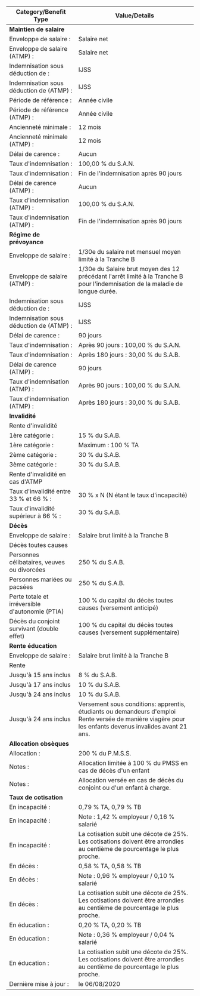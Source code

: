 | Category/Benefit Type                           | Value/Details                                                                                                                                           |
| ----------------------------------------------- | ------------------------------------------------------------------------------------------------------------------------------------------------------- |
| **Maintien de salaire**                         |                                                                                                                                                         |
| Enveloppe de salaire :                          | Salaire net                                                                                                                                             |
| Enveloppe de salaire (ATMP) :                   | Salaire net                                                                                                                                             |
| Indemnisation sous déduction de :               | IJSS                                                                                                                                                    |
| Indemnisation sous déduction de (ATMP) :        | IJSS                                                                                                                                                    |
| Période de référence :                          | Année civile                                                                                                                                            |
| Période de référence (ATMP) :                   | Année civile                                                                                                                                            |
| Ancienneté minimale :                           | 12 mois                                                                                                                                                 |
| Ancienneté minimale (ATMP) :                    | 12 mois                                                                                                                                                 |
| Délai de carence :                              | Aucun                                                                                                                                                   |
| Taux d'indemnisation :                          | 100,00 % du S.A.N.                                                                                                                                      |
| Taux d'indemnisation :                          | Fin de l'indemnisation après 90 jours                                                                                                                   |
| Délai de carence (ATMP) :                       | Aucun                                                                                                                                                   |
| Taux d'indemnisation (ATMP) :                   | 100,00 % du S.A.N.                                                                                                                                      |
| Taux d'indemnisation (ATMP) :                   | Fin de l'indemnisation après 90 jours                                                                                                                   |
| **Régime de prévoyance**                        |                                                                                                                                                         |
| Enveloppe de salaire :                          | 1/30e du salaire net mensuel moyen limité à la Tranche B                                                                                                |
| Enveloppe de salaire (ATMP) :                   | 1/30e du Salaire brut moyen des 12 précédant l'arrêt limité à la Tranche B pour l'indemnisation de la maladie de longue durée.                          |
| Indemnisation sous déduction de :               | IJSS                                                                                                                                                    |
| Indemnisation sous déduction de (ATMP) :        | IJSS                                                                                                                                                    |
| Délai de carence :                              | 90 jours                                                                                                                                                |
| Taux d'indemnisation :                          | Après 90 jours : 100,00 % du S.A.N.                                                                                                                     |
| Taux d'indemnisation :                          | Après 180 jours : 30,00 % du S.A.B.                                                                                                                     |
| Délai de carence (ATMP) :                       | 90 jours                                                                                                                                                |
| Taux d'indemnisation (ATMP) :                   | Après 90 jours : 100,00 % du S.A.N.                                                                                                                     |
| Taux d'indemnisation (ATMP) :                   | Après 180 jours : 30,00 % du S.A.B.                                                                                                                     |
| **Invalidité**                                  |                                                                                                                                                         |
| Rente d'invalidité                              |                                                                                                                                                         |
| 1ère catégorie :                                | 15 % du S.A.B.                                                                                                                                          |
| 1ère catégorie :                                | Maximum : 100 % TA                                                                                                                                      |
| 2ème catégorie :                                | 30 % du S.A.B.                                                                                                                                          |
| 3ème catégorie :                                | 30 % du S.A.B.                                                                                                                                          |
| Rente d'invalidité en cas d'ATMP                |                                                                                                                                                         |
| Taux d'invalidité entre 33 % et 66 % :          | 30 % x N (N étant le taux d'incapacité)                                                                                                                 |
| Taux d'invalidité supérieur à 66 % :            | 30 % du S.A.B.                                                                                                                                          |
| **Décès**                                       |                                                                                                                                                         |
| Enveloppe de salaire :                          | Salaire brut limité à la Tranche B                                                                                                                      |
| Décès toutes causes                             |                                                                                                                                                         |
| Personnes célibataires, veuves ou divorcées     | 250 % du S.A.B.                                                                                                                                         |
| Personnes mariées ou pacsées                    | 250 % du S.A.B.                                                                                                                                         |
| Perte totale et irréversible d'autonomie (PTIA) | 100 % du capital du décès toutes causes (versement anticipé)                                                                                            |
| Décès du conjoint survivant (double effet)      | 100 % du capital du décès toutes causes (versement supplémentaire)                                                                                      |
| **Rente éducation**                             |                                                                                                                                                         |
| Enveloppe de salaire :                          | Salaire brut limité à la Tranche B                                                                                                                      |
| Rente                                           |                                                                                                                                                         |
| Jusqu'à 15 ans inclus                           | 8 % du S.A.B.                                                                                                                                           |
| Jusqu'à 17 ans inclus                           | 10 % du S.A.B.                                                                                                                                          |
| Jusqu'à 24 ans inclus                           | 10 % du S.A.B.                                                                                                                                          |
| Jusqu'à 24 ans inclus                           | Versement sous conditions: apprentis, étudiants ou demandeurs d'emploi Rente versée de manière viagère pour les enfants devenus invalides avant 21 ans. |
| **Allocation obsèques**                         |                                                                                                                                                         |
| Allocation :                                    | 200 % du P.M.S.S.                                                                                                                                       |
| Notes :                                         | Allocation limitée à 100 % du PMSS en cas de décès d'un enfant                                                                                          |
| Notes :                                         | Allocation versée en cas de décès du conjoint ou d'un enfant à charge.                                                                                  |
| **Taux de cotisation**                          |                                                                                                                                                         |
| En incapacité :                                 | 0,79 % TA, 0,79 % TB                                                                                                                                    |
| En incapacité :                                 | Note : 1,42 % employeur / 0,16 % salarié                                                                                                                |
| En incapacité :                                 | La cotisation subit une décote de 25%. Les cotisations doivent être arrondies au centième de pourcentage le plus proche.                                |
| En décès :                                      | 0,58 % TA, 0,58 % TB                                                                                                                                    |
| En décès :                                      | Note : 0,96 % employeur / 0,10 % salarié                                                                                                                |
| En décès :                                      | La cotisation subit une décote de 25%. Les cotisations doivent être arrondies au centième de pourcentage le plus proche.                                |
| En éducation :                                  | 0,20 % TA, 0,20 % TB                                                                                                                                    |
| En éducation :                                  | Note : 0,36 % employeur / 0,04 % salarié                                                                                                                |
| En éducation :                                  | La cotisation subit une décote de 25%. Les cotisations doivent être arrondies au centième de pourcentage le plus proche.                                |
| Dernière mise à jour :                          | le 06/08/2020                                                                                                                                           |